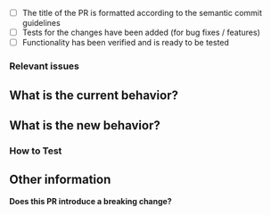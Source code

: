 <!-- ✍️
- [x] Please check using "x" if your PR fulfills the following requirements -->
- [ ] The title of the PR is formatted according to the semantic commit guidelines
- [ ] Tests for the changes have been added (for bug fixes / features)
- [ ] Functionality has been verified and is ready to be tested

### Relevant issues

<!-- ✍️ Tag any relevant GitHub issues, JIRA tickets, or paste links for additional context -->

## What is the current behavior?

<!-- ✍️ Describe and provide screenshots when applicable or remove this section entirely -->

## What is the new behavior?

<!-- ✍️ Describe or provide screenshots of the changes introduced -->

### How to Test

<!-- ✍️ Describe how to _manually_ test the new behavior -->

## Other information

<!-- ✍️ Any additional context into the problem or why you solved it in the way you did -->

**Does this PR introduce a breaking change?** <!-- ✍️ Yes/No -->
<!-- ✍️ If necessary, please describe the impact and migration path -->
